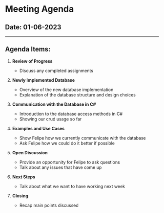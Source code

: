 # Meeting Agenda

## Date: 01-06-2023

---

## Agenda Items:

1. **Review of Progress**
    - Discuss any completed assignments

2. **Newly Implemented Database**
    - Overview of the new database implementation
    - Explanation of the database structure and design choices

3. **Communication with the Database in C#**
    - Introduction to the database access methods in C#
    - Showing our crud usage so far

4. **Examples and Use Cases**
    - Show Felipe how we currently communicate with the database
    - Ask Felipe how we could do it better if possible

5. **Open Discussion**
    - Provide an opportunity for Felipe to ask questions
    - Talk about any issues that have come up

6. **Next Steps**
    - Talk about what we want to have working next week 

7. **Closing**
    - Recap main points discussed
